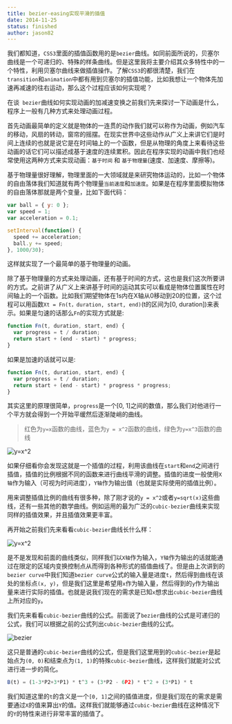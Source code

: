 ```yaml
---
title: bezier-easing实现平滑的插值
date: 2014-11-25
status: finished
author: jason82
---
```


我们都知道，`CSS3`里面的插值函数用的是`bezier`曲线。如同前面所说的，贝塞尔曲线是一个可递归的、特殊的样条曲线。但是这里我将主要介绍其众多特性中的一个特性，利用贝塞尔曲线来做插值操作。了解`CSS3`的都很清楚，我们在`transition`和`animation`中都有用到贝塞尔的插值功能，比如我想让一个物体先加速再减速的往右运动，那么这个过程应该如何实现呢？

在谈` bezier`曲线如何实现动画的加减速变换之前我们先来探讨一下动画是什么，程序上一般有几种方式来处理动画过程。

首先动画最简单的定义就是物体的一连贯的动作我们就可以称作为动画，例如汽车的移动，风扇的转动，窗帘的摇摆。在现实世界中这些动作从广义上来讲它们是时间上连续的也就是说它是在时间轴上的一个函数，但是从物理的角度上来看待这些动画的话它们可以描述成基于速度的连续累积。因此在程序实现的动画中我们也经常使用这两种方式来实现动画：`基于时间` 和 `基于物理量`(速度、加速度、摩擦等)。

基于物理量很好理解，物理里面的一大领域就是来研究物体运动的，比如一个物体的自由落体我们知道就有两个物理量`当前速度`和`加速度`。如果是在程序里面模拟物体的自由落体那就是两个变量，比如下面代码：

```javascript
var ball = { y: 0 };
var speed = 1;
var acceleration = 0.1;

setInterval(function() {
  speed += acceleration;
  ball.y += speed;
}, 1000/30);
```

这样就实现了一个最简单的基于物理量的动画。

除了基于物理量的方式来处理动画，还有基于时间的方式，这也是我们这次所要讲的方式。之前讲了从广义上来讲基于时间的运动其实可以看成是物体位置属性在时间轴上的一个函数。比如我们期望物体在1s内在X轴从0移动到20的位置，这个过程可以用函数`Xt = Fn(t，duration, start, end)`(t的区间为[0, duration])来表示。如果是匀速的话那么`Fn`的实现方式就是:

```javascript
function Fn(t, duration, start, end) {
  var progress = t / duration;
  return start + (end - start) * progress;
}
```

如果是加速的话就可以是:

```javascript
function Fn(t, duration, start, end) {
  var progress = t / duration;
  return start + (end - start) * progress * progress;
}
```

其实这里的原理很简单，`progress`是一个[0, 1]之间的数值，那么我们对他进行一个平方就会得到一个开始平缓然后逐渐陡峭的曲线。

> 红色为`y=x`函数的曲线，蓝色为`y = x^2`函数的曲线，绿色为`y=x^3`函数的曲线

![y=x^2](https://jasonchen1982.github.io/blog/source/math/y=x^2.png)

如果仔细看你会发现这就是一个插值的过程，利用该曲线在`start`和`end`之间进行插值，插值的比例根据不同的函数来进行曲线平滑的调整。插值的进度一般使用`X轴`作为输入（可视为时间进度），`Y轴`作为输出值（也就是实际使用的插值比例）。

用来调整插值比例的曲线有很多种，除了刚才说的`y = x^2`或者`y=sqrt(x)`这些曲线，还有一些其他的数学曲线。例如运用的最为广泛的`cubic-bezier`曲线来实现同样的插值效果，并且插值效果更丰富。

再开始之前我们先来看看`cubic-bezier`曲线长什么样：

![y=x^2](https://jasonchen1982.github.io/blog/source/math/cubic-bezier.png)

是不是发现和前面的曲线类似，同样我们以`X轴`作为输入，`Y轴`作为输出的话就能通过在限定的区域内变换控制点从而得到各种形式的插值曲线了。但是由上次讲到的`bezier curve`中我们知道`bezier curve`公式的输入量是进度`t`，然后得到曲线在该处的坐标点`(x, y)`，但是我们这里是希望用`x`作为输入量，然后得到的`y`作为输出量来进行实际的插值。也就是说我们现在的需求是已知`x`想求出`cubic-bezier`曲线上所对应的`y`。

我们先来看看`cubic-bezier`曲线的公式。前面说了`bezier`曲线的公式是可递归的公式，我们可以根据之前的公式列出`cubic-bezier`曲线的公式。

![bezier](https://jasonchen1982.github.io/blog/source/math/bezier.svg)

这只是普通的`cubic-bezier`曲线的公式，但是我们这里用到的`cubic-bezier`是起始点为`(0, 0)`和结束点为`(1, 1)`的特殊`cubic-bezier`曲线，这样我们就能对公式进行进一步的简化。

```javascript
B(t) = (1-3*P2+3*P1) * t^3 + (3*P2 - 6P2) * t^2 + (3*P1) * t 
```

我们知道这里的`t`的含义是一个`[0, 1]`之间的插值进度，但是我们现在的需求是需要通过`X`的值来算出`Y`的值。这样我们就能够通过`cubic-bezier`曲线在这种情况下的`Y`的特性来进行非常丰富的插值了。



